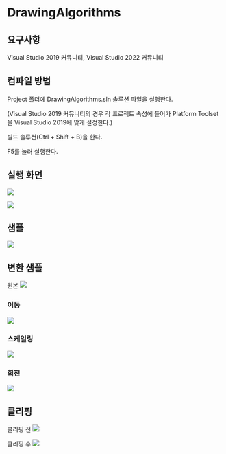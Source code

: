 # DrawingAlgorithms

## 요구사항
Visual Studio 2019 커뮤니티, Visual Studio 2022 커뮤니티

## 컴파일 방법
Project 폴더에 DrawingAlgorithms.sln 솔루션 파일을 실행한다.

(Visual Studio 2019 커뮤니티의 경우 각 프로젝트 속성에 들어가 Platform Toolset을 Visual Studio 2019에 맞게 설정한다.)

빌드 솔루션(Ctrl + Shift + B)을 한다.

F5를 눌러 실행한다.

## 실행 화면
![](Sample/Main_window.jpg)

![](Sample/Sub_window(Dialog).jpg)

## 샘플
![](Sample/DrawingTest.jpg)

## 변환 샘플
원본
![](Sample/Triangle.jpg)

### 이동
![](Sample/TriangleTranslation.jpg)

### 스케일링
![](Sample/TriangleScaling.jpg)

### 회전
![](Sample/TriangleRotation.jpg)

## 클리핑
클리핑 전
![](Sample/Clipping1.jpg)

클리핑 후
![](Sample/Clipping2.jpg)
